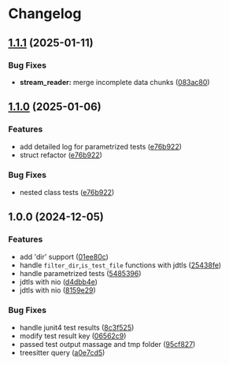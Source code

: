 # Changelog

## [1.1.1](https://github.com/atm1020/neotest-jdtls/compare/v1.1.0...v1.1.1) (2025-01-11)


### Bug Fixes

* **stream_reader:** merge incomplete data chunks ([083ac80](https://github.com/atm1020/neotest-jdtls/commit/083ac80dfa4bcd0a30b5e2f38656e7b3fc630dbf))

## [1.1.0](https://github.com/atm1020/neotest-jdtls/compare/v1.0.0...v1.1.0) (2025-01-06)


### Features

* add detailed log for parametrized tests ([e76b922](https://github.com/atm1020/neotest-jdtls/commit/e76b92269f8f9c328b6fcfb895449b76a7bdbe1f))
* struct refactor ([e76b922](https://github.com/atm1020/neotest-jdtls/commit/e76b92269f8f9c328b6fcfb895449b76a7bdbe1f))


### Bug Fixes

* nested class tests ([e76b922](https://github.com/atm1020/neotest-jdtls/commit/e76b92269f8f9c328b6fcfb895449b76a7bdbe1f))

## 1.0.0 (2024-12-05)


### Features

* add 'dir' support ([01ee80c](https://github.com/atm1020/neotest-jdtls/commit/01ee80cf88cf5a9c2511d10301742fc47f69d13f))
* handle `filter_dir`,`is_test_file` functions  with jdtls ([25438fe](https://github.com/atm1020/neotest-jdtls/commit/25438fe69aa2e168bd8594d6320d56404fcd10b5))
* handle parametrized tests ([5485396](https://github.com/atm1020/neotest-jdtls/commit/548539665409c05607e9166872dc9472531bf725))
* jdtls with nio ([d4dbb4e](https://github.com/atm1020/neotest-jdtls/commit/d4dbb4e27f56444def3dc7771ef4fedd3ddbe17c))
* jdtls with nio ([8159e29](https://github.com/atm1020/neotest-jdtls/commit/8159e29a163c9dc64ee1b1ce2d3b687bce14b277))


### Bug Fixes

* handle junit4 test results ([8c3f525](https://github.com/atm1020/neotest-jdtls/commit/8c3f5257dbd7a793f7e3450f9c70a97ab9132ac3))
* modify test result key ([06562c9](https://github.com/atm1020/neotest-jdtls/commit/06562c9aafa73f97c6fba88d3c9860de1a66b916))
* passed test output massage and tmp folder ([95cf827](https://github.com/atm1020/neotest-jdtls/commit/95cf827219335f6e652c66d98131a89bc05b0f97))
* treesitter query ([a0e7cd5](https://github.com/atm1020/neotest-jdtls/commit/a0e7cd5a3932f51e5940f795929de50ffc3b5f49))

